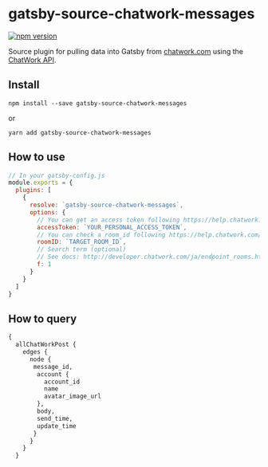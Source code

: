 # gatsby-source-chatwork-messages

[![npm version](https://badge.fury.io/js/npm.svg)](https://badge.fury.io/js/npm.svg)


Source plugin for pulling data into Gatsby from [chatwork.com](https://go.chatwork.com/) using the [ChatWork API](http://developer.chatwork.com/ja/index.html).

## Install

`npm install --save gatsby-source-chatwork-messages`

or

`yarn add gatsby-source-chatwork-messages`


## How to use

```js
// In your gatsby-config.js
module.exports = {
  plugins: [
    {
      resolve: `gatsby-source-chatwork-messages`,
      options: {
        // You can get an access token following https://help.chatwork.com/hc/ja/articles/115000172402-API%E3%83%88%E3%83%BC%E3%82%AF%E3%83%B3%E3%82%92%E7%99%BA%E8%A1%8C%E3%81%99%E3%82%8B.
        accessToken: `YOUR_PERSONAL_ACCESS_TOKEN`,
        // You can check a room_id following https://help.chatwork.com/hc/ja/articles/360000142942-%E3%83%AB%E3%83%BC%E3%83%A0ID%E3%82%92%E7%A2%BA%E8%AA%8D%E3%81%99%E3%82%8B
        roomID: `TARGET_ROOM_ID`,
        // Search term (optional)
        // See docs: http://developer.chatwork.com/ja/endpoint_rooms.html#GET-rooms-room_id-messages
        f: 1
      }
    }
  ]
}
```


## How to query

```graphql
{
  allChatWorkPost {
    edges {
      node {
       message_id,
        account {
          account_id
          name
          avatar_image_url
        },
        body,
        send_time,
        update_time
       } 
      }
    }
  }
```
